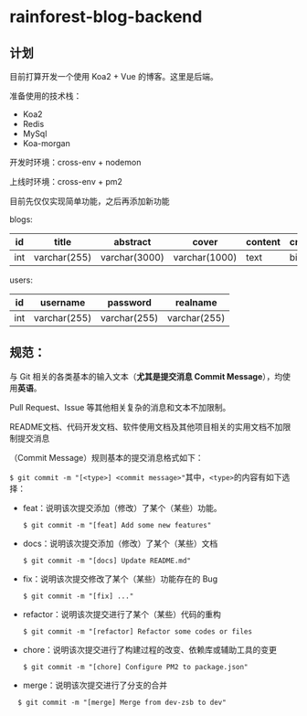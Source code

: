# rainforest-blog-backend

## 计划

目前打算开发一个使用 Koa2 + Vue 的博客。这里是后端。

准备使用的技术栈：

* Koa2
* Redis
* MySql
* Koa-morgan

开发时环境：cross-env + nodemon

上线时环境：cross-env + pm2

目前先仅仅实现简单功能，之后再添加新功能

blogs:

| id   | title        | abstract      | cover         | content | createtime | author      |
| ---- | ------------ | ------------- | ------------- | ------- | ---------- | ----------- |
| int  | varchar(255) | varchar(3000) | varchar(1000) | text    | bigint(20) | varchar(32) |

users:

| id   | username     | password     | realname     |
| ---- | ------------ | ------------ | ------------ |
| int  | varchar(255) | varchar(255) | varchar(255) |

## 规范：

与 Git 相关的各类基本的输入文本（**尤其是提交消息 Commit Message**），均使用**英语**。

Pull Request、Issue 等其他相关复杂的消息和文本不加限制。

README文档、代码开发文档、软件使用文档及其他项目相关的实用文档不加限制提交消息

（Commit Message）规则基本的提交消息格式如下：

`$ git commit -m "[<type>] <commit message>"`其中，`<type>`的内容有如下选择：

* feat：说明该次提交添加（修改）了某个（某些）功能。

  ```shell
  $ git commit -m "[feat] Add some new features"
  ```
  
* docs：说明该次提交添加（修改）了某个（某些）文档

  ```shell
  $ git commit -m "[docs] Update README.md"
  ```

* fix：说明该次提交修改了某个（某些）功能存在的 Bug

  ```shell
  $ git commit -m "[fix] ..."
  ```

* refactor：说明该次提交进行了某个（某些）代码的重构

  ```shell
  $ git commit -m "[refactor] Refactor some codes or files
  ```

* chore：说明该次提交进行了构建过程的改变、依赖库或辅助工具的变更

  ```shell
  $ git commit -m "[chore] Configure PM2 to package.json"
  ```

* merge：说明该次提交进行了分支的合并
  
```shell
  $ git commit -m "[merge] Merge from dev-zsb to dev"
```

